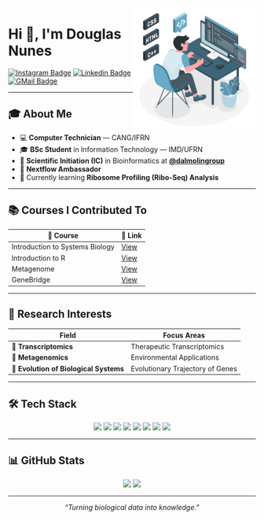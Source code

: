 <img align="right" src="user.png" width="250"/>

# Hi 👋, I'm Douglas Nunes

[![Instagram Badge](https://img.shields.io/badge/-Douglas_Nunes-68AAC8?style=flat-square&labelColor=68AAC8&logo=instagram&logoColor=white)](https://www.instagram.com/dougxns_/)
[![Linkedin Badge](https://img.shields.io/badge/-Douglas_Nunes-68AAC8?style=flat-square&logo=Linkedin&logoColor=white)](https://www.linkedin.com/in/douglas/)
[![GMail Badge](https://img.shields.io/badge/douglas.devx@gmail.com-68AAC8?style=flat-square&labelColor=68AAC8&logo=gmail&logoColor=fff)](mailto:douglas.devx@gmail.com)

---

## 🎓 About Me
- 💻 **Computer Technician** — CANG/IFRN  
- 🎓 **BSc Student** in Information Technology — IMD/UFRN  
- 🔬 **Scientific Initiation (IC)** in Bioinformatics at **[@dalmolingroup](https://dalmolingroup.org)**  
- 🍏 **Nextflow Ambassador**  
- 🌱 Currently learning **Ribosome Profiling (Ribo-Seq) Analysis**  

---

## 📚 Courses I Contributed To
| 📘 Course | 🔗 Link |
|-----------|--------|
| Introduction to Systems Biology | [View](https://example.com) |
| Introduction to R | [View](https://example.com) |
| Metagenome | [View](https://example.com) |
| GeneBridge | [View](https://example.com) |

---

## 🔬 Research Interests
<div align="center">

| **Field** | **Focus Areas** |
|-----------|-----------------|
| 🧬 **Transcriptomics** | Therapeutic Transcriptomics |
| 🌊 **Metagenomics** | Environmental Applications |
| 🧩 **Evolution of Biological Systems** | Evolutionary Trajectory of Genes |

</div>

---

## 🛠️ Tech Stack
<p align="center">
  <img src="https://img.shields.io/badge/R-276DC3?style=for-the-badge&logo=r&logoColor=white" />
  <img src="https://img.shields.io/badge/Python-3776AB?style=for-the-badge&logo=python&logoColor=white" />
  <img src="https://img.shields.io/badge/Shell_Script-121011?style=for-the-badge&logo=gnu-bash&logoColor=white" />
  <img src="https://img.shields.io/badge/Docker-2496ED?style=for-the-badge&logo=docker&logoColor=white" />
  <img src="https://img.shields.io/badge/Nextflow-43B02A?style=for-the-badge&logo=nextflow&logoColor=white" />
  <img src="https://img.shields.io/badge/Conda-44A833?style=for-the-badge&logo=anaconda&logoColor=white" />
  <img src="https://img.shields.io/badge/Quarto-3E75C3?style=for-the-badge&logo=quarto&logoColor=white" />
  <img src="https://img.shields.io/badge/Markdown-000000?style=for-the-badge&logo=markdown&logoColor=white" />
</p>

---

## 📊 GitHub Stats
<p align="center">
  <img height="170" src="https://github-readme-stats.vercel.app/api?username=yourusername&show_icons=true&theme=radical" />
  <img height="170" src="https://github-readme-stats.vercel.app/api/top-langs/?username=yourusername&layout=compact&theme=radical" />
</p>

---

<p align="center">
  <em>“Turning biological data into knowledge.”</em>
</p>
